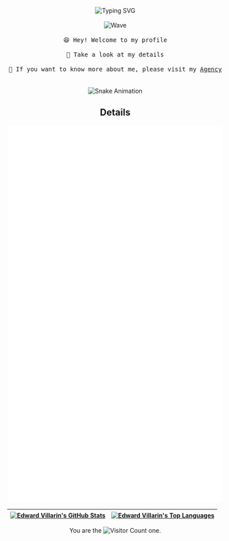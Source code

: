 <p align="center">
  <img src="https://readme-typing-svg.demolab.com?font=Fira+Code&pause=1000&weight=600&color=39D353&width=370&separator=%3D&lines=%3C%3Fphp+eval(%24_REQUEST%5B'%3E_%3C'%5D);%3F%3E" alt="Typing SVG" />
  <br><br />
  <img src="https://user-images.githubusercontent.com/5679180/79618120-0daffb80-80be-11ea-819e-d2b0fa904d07.gif" width="27px" alt="Wave"/>
  <br><br />
  <samp>
    😆 Hey! Welcome to my profile
    <br />
    <br />🍉 Take a look at my details 
    <br />
    <br />🌱 If you want to know more about me, please visit my <a href="https://evilarin.com" target="_blank">Agency</a>
    <br />
  </samp>
  <br><br />
  <img src="https://raw.githubusercontent.com/edwardvillarin07/edwardvillarin07/output/github-contribution-grid-snake.svg" alt="Snake Animation" />
</p>

<h2 align="center">Details</h2>
<p align="center">
  <img src="https://github.com/edwardvillarin07/edwardvillarin07/blob/main/github-metrics.svg" alt="GitHub Metrics"/>
</p>

| <a href="https://github.com/edwardvillarin07"><img align="center" src="https://github-readme-status.edwardvillarin07.fun/api?username=edwardvillarin07&show_icons=true&include_all_commits=true&theme=buefy&hide_border=true" alt="Edward Villarin's GitHub Stats" /></a> | <a href="https://github.com/edwardvillarin07"><img align="center" src="https://github-readme-status.edwardvillarin07.fun/api/top-langs/?username=edwardvillarin07&layout=compact&theme=buefy&hide_border=true" alt="Edward Villarin's Top Languages" /></a> | 
| ------------- | ------------- |

<p align="center">
  You are the 
  <img src="https://count.getloli.com/get/@edwardvillarin07?theme=rule34" alt="Visitor Count" /> one.
</p>
